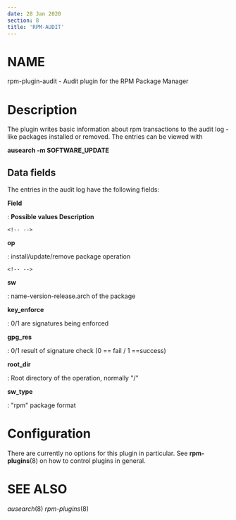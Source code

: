 ```yaml
---
date: 28 Jan 2020
section: 8
title: 'RPM-AUDIT'
---
```


NAME
====

rpm-plugin-audit - Audit plugin for the RPM Package Manager

Description
===========

The plugin writes basic information about rpm transactions to the audit
log - like packages installed or removed. The entries can be viewed with

**ausearch -m SOFTWARE\_UPDATE**

Data fields
-----------

The entries in the audit log have the following fields:

**Field**

:   **Possible values Description**

```{=html}
<!-- -->
```

**op**

:   install/update/remove package operation

```{=html}
<!-- -->
```

**sw**

:   name-version-release.arch of the package

**key\_enforce**

:   0/1 are signatures being enforced

**gpg\_res**

:   0/1 result of signature check (0 == fail / 1 ==success)

**root\_dir**

:   Root directory of the operation, normally \"/\"

**sw\_type**

:   \"rpm\" package format

Configuration
=============

There are currently no options for this plugin in particular. See
**rpm-plugins**(8) on how to control plugins in general.

SEE ALSO
========

*ausearch*(8) *rpm-plugins*(8)
